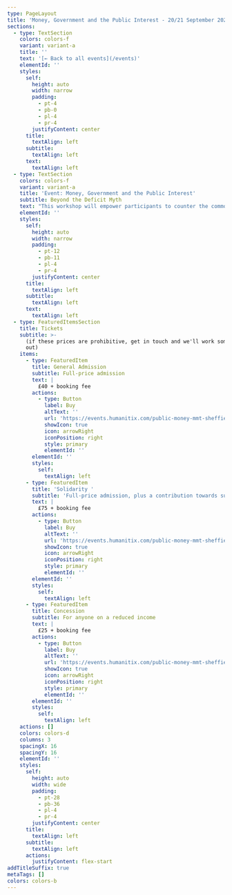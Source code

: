 ```yaml
---
type: PageLayout
title: 'Money, Government and the Public Interest - 20/21 September 2025'
sections:
  - type: TextSection
    colors: colors-f
    variant: variant-a
    title: ''
    text: '[← Back to all events](/events)'
    elementId: ''
    styles:
      self:
        height: auto
        width: narrow
        padding:
          - pt-4
          - pb-0
          - pl-4
          - pr-4
        justifyContent: center
      title:
        textAlign: left
      subtitle:
        textAlign: left
      text:
        textAlign: left
  - type: TextSection
    colors: colors-f
    variant: variant-a
    title: 'Event: Money, Government and the Public Interest'
    subtitle: Beyond the Deficit Myth
    text: "This workshop will empower participants to counter the common narrative that significant public interest investment is unaffordable or must be paid for by implementing austerity measures. Whether for healthcare, education, climate action, or whatever is needed, you will come away with a true understanding of how governments spend money and what is possible.\n\nThe workshop will be conducted in English.\n\n**Dates:** 27-28 September, 2025\n\n**Location:** Gleis 21, [Bloch-Bauer-Promenade 22](https://maps.app.goo.gl/SZUFF9zBPEXWaZHn7), 1100 Vienna, Austria\n\n**Course outline:** The program will comprise a series of introductory talks and participatory group discussions based on short articles and case studies relating to the nature of money and the role of the National Budget.\n\n**Facilitator:** [Associate Professor\_Steven Hail](https://www.linkedin.com/in/steven-hail-27b7b910), Lecturer at Torrens University Australia and Economist at Modern Money Lab.\n\nLunch, tea and coffee will be provided on both days.\n\n###### *DAY ONE*\n\n9:30am—10:00am\tRegistration\n\n10:00am—11:00am\tPart 1: Money - what it is and where it came from.\n\n11:00am—11:30am\tMorning tea break\n\n11:30am—12:30pm\tPart 2: The power of the purse - national budgeting\n\n12:30pm—1:30pm\tLunch break\n\n1:30pm—2:30pm\tPart 3: The big bad wolf - sources of inflation.\n\n2:30pm—3:00pm\tAfternoon tea break\n\n3:00pm—4:30pm\tPart 4: [Finding The Money](https://www.youtube.com/watch?v=R47h_ux-nE8) documentary screening\n\n4:30pm—5:00pm\tPart 5: Q and A\n\nEvening social\n\n###### *DAY TWO*\n\n10:00am—11:00am\tPart 6: The European Central Bank - what it can do and what it can't.\n\n11:00am—11:30am\tMorning tea break\n\n11:30am—12:30pm\tPart 7: Private money creation, financial resilience and financial fragility\n\n12:30pm—1:30pm\tLunch break\n\n1:30pm—2:30pm\tPart 8: Exchange rates and international debt\n\n2:30pm—3:00pm\tAfternoon tea break\n\n3:00pm—4:00pm\tPart 9:\_Beyond Growth panel: MMT and Degrowth\n\n4:00pm—5:00pm\tPart 10: Countering myths about money and next steps\n"
    elementId: ''
    styles:
      self:
        height: auto
        width: narrow
        padding:
          - pt-12
          - pb-11
          - pl-4
          - pr-4
        justifyContent: center
      title:
        textAlign: left
      subtitle:
        textAlign: left
      text:
        textAlign: left
  - type: FeaturedItemsSection
    title: Tickets
    subtitle: >-
      (if these prices are prohibitive, get in touch and we'll work something
      out)
    items:
      - type: FeaturedItem
        title: General Admission
        subtitle: Full-price admission
        text: |
          £40 + booking fee
        actions:
          - type: Button
            label: Buy
            altText: ''
            url: 'https://events.humanitix.com/public-money-mmt-sheffield/tickets'
            showIcon: true
            icon: arrowRight
            iconPosition: right
            style: primary
            elementId: ''
        elementId: ''
        styles:
          self:
            textAlign: left
      - type: FeaturedItem
        title: 'Solidarity '
        subtitle: 'Full-price admission, plus a contribution towards subsidised places'
        text: |
          £75 + booking fee
        actions:
          - type: Button
            label: Buy
            altText: ''
            url: 'https://events.humanitix.com/public-money-mmt-sheffield/tickets'
            showIcon: true
            icon: arrowRight
            iconPosition: right
            style: primary
            elementId: ''
        elementId: ''
        styles:
          self:
            textAlign: left
      - type: FeaturedItem
        title: Concession
        subtitle: For anyone on a reduced income
        text: |
          £25 + booking fee
        actions:
          - type: Button
            label: Buy
            altText: ''
            url: 'https://events.humanitix.com/public-money-mmt-sheffield/tickets'
            showIcon: true
            icon: arrowRight
            iconPosition: right
            style: primary
            elementId: ''
        elementId: ''
        styles:
          self:
            textAlign: left
    actions: []
    colors: colors-d
    columns: 3
    spacingX: 16
    spacingY: 16
    elementId: ''
    styles:
      self:
        height: auto
        width: wide
        padding:
          - pt-28
          - pb-36
          - pl-4
          - pr-4
        justifyContent: center
      title:
        textAlign: left
      subtitle:
        textAlign: left
      actions:
        justifyContent: flex-start
addTitleSuffix: true
metaTags: []
colors: colors-b
---
```

